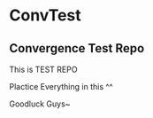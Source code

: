 ConvTest
========

Convergence Test Repo
--------------------------------

This is TEST REPO

Plactice Everything in this ^^

Goodluck Guys~
